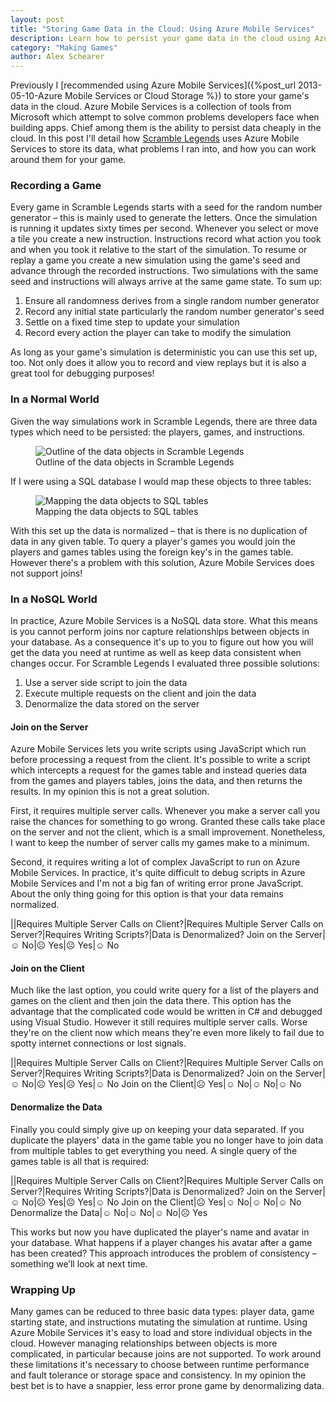 ```yaml
---
layout: post
title: "Storing Game Data in the Cloud: Using Azure Mobile Services"
description: Learn how to persist your game data in the cloud using Azure Mobile Services.
category: "Making Games"
author: Alex Schearer
---
```


Previously I [recommended using Azure Mobile Services]({%post_url 2013-05-10-Azure Mobile Services or Cloud Storage %}) 
to store your game's data in the cloud. Azure Mobile Services is a collection of tools 
from Microsoft which attempt to solve common problems developers face when building 
apps. Chief among them is the ability to persist data cheaply in the cloud. In this 
post I'll detail how [Scramble Legends](scramble-legends) uses Azure 
Mobile Services to store its data, what problems I ran into, and how you can work around 
them for your game.

### Recording a Game
Every game in Scramble Legends starts with a seed for the random number generator &ndash; 
this is mainly used to generate the letters. Once the simulation is running it updates 
sixty times per second. Whenever you select or move a tile you create a new instruction. 
Instructions record what action you took and when you took it relative to the start of 
the simulation. To resume or replay a game you create a new simulation using the game's 
seed and advance through the recorded instructions. Two simulations with the same seed 
and instructions will always arrive at the same game state. To sum up:

  1. Ensure all randomness derives from a single random number generator
  2. Record any initial state particularly the random number generator's seed
  3. Settle on a fixed time step to update your simulation
  4. Record every action the player can take to modify the simulation

As long as your game's simulation is deterministic you can use this set up, too. Not 
only does it allow you to record and view replays but it is also a great tool for 
debugging purposes!

### In a Normal World
Given the way simulations work in Scramble Legends, there are three data types which 
need to be persisted: the players, games, and instructions.

<figure>
    <img src="{{site.url}}/img/posts/2013-05-22-Azure Mobile Services Game Data/data-objects.png" alt="Outline of the data objects in Scramble Legends"/>
    <figcaption>Outline of the data objects in Scramble Legends</figcaption>
</figure>

If I were using a SQL database I would map these objects to three tables:

<figure>
    <img src="{{site.url}}/img/posts/2013-05-22-Azure Mobile Services Game Data/sql-table.png" alt="Mapping the data objects to SQL tables"/>
    <figcaption>Mapping the data objects to SQL tables</figcaption>
</figure>

With this set up the data is normalized &ndash; that is there is no duplication of data 
in any given table. To query a player's games you would join the players and games 
tables using the foreign key's in the games table. However there's a problem with this 
solution, Azure Mobile Services does not support joins!

### In a NoSQL World
In practice, Azure Mobile Services is a NoSQL data store. What this means is you cannot 
perform joins nor capture relationships between objects in your database. As a 
consequence it's up to you to figure out how you will get the data you need at 
runtime as well as keep data consistent when changes occur. For Scramble Legends I 
evaluated three possible solutions:

  1. Use a server side script to join the data
  2. Execute multiple requests on the client and join the data
  3. Denormalize the data stored on the server

#### Join on the Server
Azure Mobile Services lets you write scripts using JavaScript which run before 
processing a request from the client. It's possible to write a script which intercepts 
a request for the games table and instead queries data from the games and players 
tables, joins the data, and then returns the results. In my opinion this 
is not a great solution.

First, it requires multiple server calls. Whenever you make a server call you raise the 
chances for something to go wrong. Granted these calls take place on the server and not 
the client, which is a small improvement. Nonetheless, I want to keep the number of 
server calls my games make to a minimum. 

Second, it requires writing a lot of complex JavaScript to run on Azure Mobile Services. 
In practice, it's quite difficult to debug scripts in Azure Mobile Services and I'm not 
a big fan of writing error prone JavaScript. About the only thing going for this option 
is that your data remains normalized.

||Requires Multiple Server Calls on Client?|Requires Multiple Server Calls on Server?|Requires Writing Scripts?|Data is Denormalized?
Join on the Server|&#9786; No|&#9785; Yes|&#9785; Yes|&#9786; No

#### Join on the Client
Much like the last option, you could write query for a list of the players and games on 
the client and then join the data there. This option has the advantage that the 
complicated code would be written in C# and debugged using Visual Studio. However it 
still requires multiple server calls. Worse they're on the client now which means 
they're even more likely to fail due to spotty internet connections or lost signals.

||Requires Multiple Server Calls on Client?|Requires Multiple Server Calls on Server?|Requires Writing Scripts?|Data is Denormalized?
Join on the Server|&#9786; No|&#9785; Yes|&#9785; Yes|&#9786; No
Join on the Client|&#9785; Yes|&#9786; No|&#9786; No|&#9786; No

#### Denormalize the Data
Finally you could simply give up on keeping your data separated. If you duplicate 
the players' data in the game table you no longer have to join data from multiple 
tables to get everything you need. A single query of the games table is all that is 
required:

||Requires Multiple Server Calls on Client?|Requires Multiple Server Calls on Server?|Requires Writing Scripts?|Data is Denormalized?
Join on the Server|&#9786; No|&#9785; Yes|&#9785; Yes|&#9786; No
Join on the Client|&#9785; Yes|&#9786; No|&#9786; No|&#9786; No
Denormalize the Data|&#9786; No|&#9786; No|&#9786; No|&#9785; Yes

This works but now you have duplicated the player's name and avatar in your database. 
What happens if a player changes his avatar after a game has been created? This approach 
introduces the problem of consistency &ndash; something we’ll look at next time.

### Wrapping Up
Many games can be reduced to three basic data types: player data, game starting state, 
and instructions mutating the simulation at runtime. Using Azure Mobile Services it's 
easy to load and store individual objects in the cloud. However managing relationships 
between objects is more complicated, in particular because joins are not supported. To 
work around these limitations it's necessary to choose between runtime performance and 
fault tolerance or storage space and consistency. In my opinion the best bet is to have 
a snappier, less error prone game by denormalizing data.